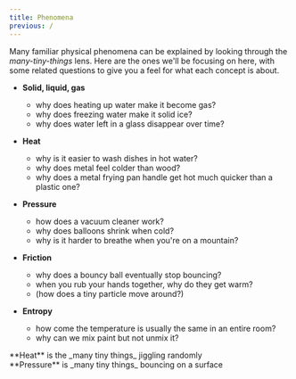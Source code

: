 ```yaml
---
title: Phenomena
previous: /
---
```


Many familiar physical phenomena can be explained by looking through the _many-tiny-things_ lens. Here are the ones we'll be focusing on here, with some related questions to give you a feel for what each concept is about.

* **Solid, liquid, gas**
    * why does heating up water make it become gas?
    * why does freezing water make it solid ice?
    * why does water left in a glass disappear over time?

* **Heat**
    * why is it easier to wash dishes in hot water?
    * why does metal feel colder than wood?
    * why does a metal frying pan handle get hot much quicker than a plastic one?
    
* **Pressure**
    * how does a vacuum cleaner work?
    * why does balloons shrink when cold?
    * why is it harder to breathe when you're on a mountain?
    
* **Friction**
    * why does a bouncy ball eventually stop bouncing?
    * when you rub your hands together, why do they get warm?
    * (how does a tiny particle move around?)
* **Entropy**
    * how come the temperature is usually the same in an entire room?
    * why can we mix paint but not unmix it?


<div class="flex">

<div class="threeColumn">
**Heat** is the _many tiny things_ jiggling randomly

<script>
    var heatSim = createSimulationHere({
    	pixelWidth: 250,
    	pixelHeight: 250,
        initialize: function(simulation) {

            var p = simulation.parameters;
            p.boxWidth = 20;
            p.boxHeight = 20
            p.isPeriodic = true;

            p.thermostatSpeed = 0.1;
            p.thermostatTemperature = 0.5;

            updateBounds(simulation);

            simulation.walls = [];
            
            var x = v2.alloc();
            var y = v2.alloc();
            var origin = v2.alloc();

            v2.set(origin, -p.boxWidth / 2 + 1, - p.boxHeight / 2 + 1);

            var latticeSpacing = 2;
            var lilExtra = 1.05;
            v2.setPolar(x, latticeSpacing, 0);
            v2.setPolar(y, lilExtra * latticeSpacing, tau / 6);

            var colCount = 10;
            var rowCount = 11;
            var particleCount = colCount * rowCount;

            for (var row = 0; row < rowCount; row++) {
                for (var col = 0; col < colCount; col++) {
                    var particle = new Particle();
                    v2.copy(particle.position, origin);
                    v2.scaleAndAdd(particle.position, particle.position, x, col);
                    v2.scaleAndAdd(particle.position, particle.position, y, row);
                    addParticle(simulation, particle);
                }
            }

            v2.free(origin);
            v2.free(x);
            v2.free(y);

            var interaction = new LennardJonesInteraction();
            interaction.strength = 5;
            setInteraction(simulation, 0, 0, interaction);
        }
    });
</script>
</div>

<div class="threeColumn">
**Pressure** is _many tiny things_ bouncing on a surface

<script>
    var pressureSim = createSimulationHere({
    	pixelWidth: 250,
    	pixelHeight: 250,
        initialize: function(simulation) {

            var p = simulation.parameters;
            p.boxWidth = 100;
            p.onlyHardSpheres = true;

            updateBounds(simulation);
            
            var particleCount = 300;

            var particles = [];

            for (var particleIndex = 0; particleIndex < particleCount; particleIndex++) {
                var particle = new Particle();
                particle.position = randomPointInRect(simulation.boxBounds);
                particles.push(particle);
            }

            addParticlesRandomly(simulation, particles);

            var interaction = new LennardJonesInteraction();
            interaction.strength = 5;
            setInteraction(simulation, 0, 0, interaction);
        }
    });
    pressureSim.pausedByUser = true;
</script>
</div>

</div>
